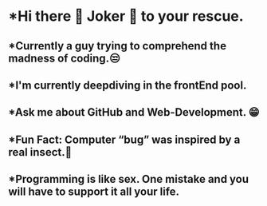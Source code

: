 # *Hi there 👋 Joker 🤡 to your rescue.
## *Currently a guy trying to comprehend the madness of coding.😒
## *I'm currently deepdiving in the frontEnd pool.
## *Ask me about GitHub and Web-Development. 😁
## *Fun Fact: Computer “bug” was inspired by a real insect.🤯
## *Programming is like sex. One mistake and you will have to support it all your life.



